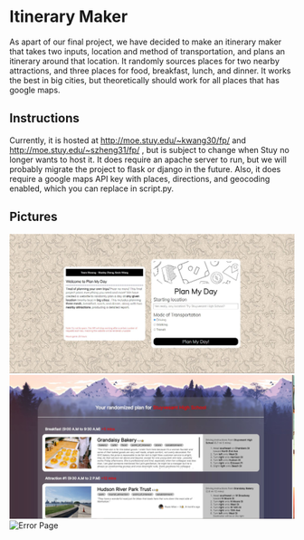 # Itinerary Maker
As apart of our final project, we have decided to make an itinerary maker that takes two inputs, location and method of transportation, and plans an itinerary around that location. It randomly sources places for two nearby attractions, and three places for food, breakfast, lunch, and dinner. It works the best in big cities, but theoretically should work for all places that has google maps.

## Instructions
Currently, it is hosted at http://moe.stuy.edu/~kwang30/fp/ and http://moe.stuy.edu/~szheng31/fp/ , but is subject to change when Stuy no longer wants to host it. It does require an apache server to run, but we will probably migrate the project to flask or django in the future. Also, it does require a google maps API key with places, directions, and geocoding enabled, which you can replace in script.py.

## Pictures
![Landing Page](/pictures/landing.jpg)
![Successful Search Page](/pictures/page.jpg)
![Error Page](/tree/master/pictures/landing.jpg)
